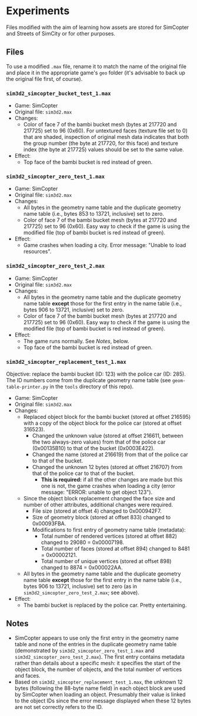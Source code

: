 # Experiments

Files modified with the aim of learning how assets are stored for SimCopter and Streets of SimCity or for other purposes.

## Files

To use a modified `.max` file, rename it to match the name of the original file and place it in the appropriate game's `geo` folder (it's advisable to back up the original file first, of course).

### `sim3d2_simcopter_bucket_test_1.max`

* Game: SimCopter
* Original file: `sim3d2.max`
* Changes:
  * Color of face 7 of the bambi bucket mesh (bytes at 217720 and 217725) set to 96 (0x60). For untextured faces (texture file set to 0) that are shaded, inspection of original mesh data indicates that both the group number (the byte at 217720, for this face) and texture index (the byte at 217725) values should be set to the same value.
* Effect:
  * Top face of the bambi bucket is red instead of green. 

### `sim3d2_simcopter_zero_test_1.max`

* Game: SimCopter
* Original file: `sim3d2.max`
* Changes:
  * All bytes in the geometry name table and the duplicate geometry name table (i.e., bytes 853 to 13721, inclusive) set to zero.
  * Color of face 7 of the bambi bucket mesh (bytes at 217720 and 217725) set to 96 (0x60). Easy way to check if the game is using the modified file (top of bambi bucket is red instead of green).
* Effect:
  * Game crashes when loading a city. Error message: "Unable to load resources".

### `sim3d2_simcopter_zero_test_2.max`

* Game: SimCopter
* Original file: `sim3d2.max`
* Changes:
  * All bytes in the geometry name table and the duplicate geometry name table **except** those for the first entry in the name table (i.e., bytes 906 to 13721, inclusive) set to zero.
  * Color of face 7 of the bambi bucket mesh (bytes at 217720 and 217725) set to 96 (0x60). Easy way to check if the game is using the modified file (top of bambi bucket is red instead of green).
* Effect:
  * The game runs normally. See *Notes*, below.
  * Top face of the bambi bucket is red instead of green.

### `sim3d2_simcopter_replacement_test_1.max`

Objective: replace the bambi bucket (ID: 123) with the police car (ID: 285). The ID numbers come from the duplicate geometry name table (see `geom-table-printer.py` in the `tools` directory of this repo).

* Game: SimCopter
* Original file: `sim3d2.max`
* Changes:
  * Replaced object block for the bambi bucket (stored at offset 216595) with a copy of the object block for the police car (stored at offset 316523).
    * Changed the unknown value (stored at offset 216611, between the two always-zero values) from that of the police car (0x00135B10) to that of the bucket (0x0003E422).
    * Changed the name (stored at 216619) from that of the police car to that of the bucket.
    * Changed the unknown 12 bytes (stored at offset 216707) from that of the police car to that of the bucket.
      * **This is required:** if all the other changes are made but this one is not, the game crashes when loading a city (error message: "ERROR: unable to get object 123").
  * Since the object block replacement changed the face size and number of other attributes, additional changes were required.
    * File size (stored at offset 4) changed to 0x000942F7.
    * Size of geometry block (stored at offset 833) changed to 0x00093FBA.
    * Modifications to first entry of geometry name table (metadata):
      * Total number of rendered vertices (stored at offset 882) changed to 29080 = 0x00007198.
      * Total number of faces (stored at offset 894) changed to 8481 = 0x00002121.
      * Total number of unique vertices (stored at offset 898) changed to 8874 = 0x000022AA.
  * All bytes in the geometry name table and the duplicate geometry name table **except** those for the first entry in the name table (i.e., bytes 906 to 13721, inclusive) set to zero (as in `sim3d2_simcopter_zero_test_2.max`; see above).
* Effect:
  * The bambi bucket is replaced by the police car. Pretty entertaining.

## Notes

* SimCopter appears to use only the first entry in the geometry name table and none of the entries in the duplicate geometry name table (demonstrated by `sim3d2_simcopter_zero_test_1.max` and `sim3d2_simcopter_zero_test_2.max`). The first entry contains metadata rather than details about a specific mesh: it specifies the start of the object block, the number of objects, and the total number of vertices and faces.
* Based on `sim3d2_simcopter_replacement_test_1.max`, the unknown 12 bytes (following the 88-byte name field) in each object block are used by SimCopter when loading an object. Presumably their value is linked to the object IDs since the error message displayed when these 12 bytes are not set correctly refers to the ID.